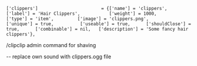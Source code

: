     ['clippers']                        = {['name'] = 'clippers',                          ['label'] = 'Hair Clippers',           ['weight'] = 1000,          ['type'] = 'item',         ['image'] = 'clippers.png',                ['unique'] = true,          ['useable'] = true,      ['shouldClose'] = true,      ['combinable'] = nil,   ['description'] = 'Some fancy hair clippers'},



 /clipclip admin command for shaving

-- replace own sound with clippers.ogg file